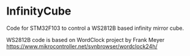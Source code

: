 # InfinityCube
Code for STM32F103 to control a WS2812B based infinity mirror cube.

WS2812B code is based on WordClock project by Frank Meyer https://www.mikrocontroller.net/svnbrowser/wordclock24h/
